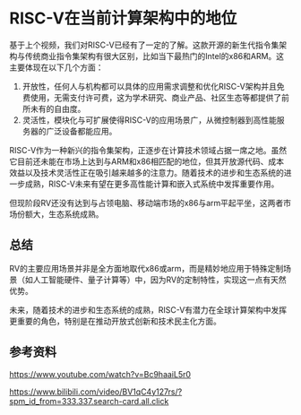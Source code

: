 # RISC-V在当前计算架构中的地位

基于上个视频，我们对RISC-V已经有了一定的了解。这款开源的新生代指令集架构与传统商业指令集架构有很大区别，比如当下最热门的Intel的x86和ARM。这主要体现在以下几个方面：

1. 开放性，任何人与机构都可以具体的应用需求调整和优化RISC-V架构并且免费使用，无需支付许可费，这为学术研究、商业产品、社区生态等都提供了前所未有的自由度。
2. 灵活性，模块化与可扩展使得RISC-V的应用场景广，从微控制器到高性能服务器的广泛设备都能应用。

RISC-V作为一种新兴的指令集架构，正逐步在计算技术领域占据一席之地。虽然它目前还未能在市场上达到与ARM和x86相匹配的地位，但其开放源代码、成本效益以及技术灵活性正在吸引越来越多的注意力。随着技术的进步和生态系统的进一步成熟，RISC-V未来有望在更多高性能计算和嵌入式系统中发挥重要作用。

但现阶段RV还没有达到与占领电脑、移动端市场的x86与arm平起平坐，这两者市场份额大，生态系统成熟。

## 总结

RV的主要应用场景并非是全方面地取代x86或arm，而是精妙地应用于特殊定制场景（如人工智能硬件、量子计算等）中，因为RV的定制特性，实现这一点有天然优势。

未来，随着技术的进步和生态系统的成熟，RISC-V有潜力在全球计算架构中发挥更重要的角色，特别是在推动开放式创新和技术民主化方面。

## 参考资料

https://www.youtube.com/watch?v=Bc9haaiL5r0

https://www.bilibili.com/video/BV1qC4y127rs/?spm_id_from=333.337.search-card.all.click
